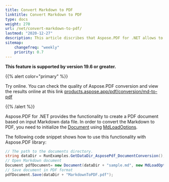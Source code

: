 ```yaml
---
title: Convert Markdown to PDF
linktitle: Convert Markdown to PDF
type: docs
weight: 270
url: /net/convert-markdown-to-pdf/
lastmod: "2020-12-27"
description: This article discribes that Aspose.PDF for .NET allows to create a PDF document based on input Markdown data file.
sitemap:
    changefreq: "weekly"
    priority: 0.7
---
```


**This feature is supported by version 19.6 or greater.**

{{% alert color="primary" %}}

Try online. You can check the quality of Aspose.PDF conversion and view the results online at this link [products.aspose.app/pdf/conversion/md-to-pdf](https://products.aspose.app/pdf/conversion/md-to-pdf)

{{% /alert %}}

Aspose.PDF for .NET  provides the functionality to create a PDF document based on input Markdown data file. In order to convert the Markdown to PDF, you need to initialize the [Document](https://apireference.aspose.com/pdf/net/aspose.pdf/document) using [MdLoadOptions](https://apireference.aspose.com/pdf/net/aspose.pdf/mdloadoptions).

The following code snippet shows how to use this functionality with Aspose.PDF library:

```csharp
// The path to the documents directory.
string dataDir = RunExamples.GetDataDir_AsposePdf_DocumentConversion();
// Open Markdown document
Document pdfDocument= new Document(dataDir + "sample.md", new MdLoadOptions());
// Save document in PDF format
pdfDocument.Save(dataDir + "MarkdownToPDF.pdf");
```
